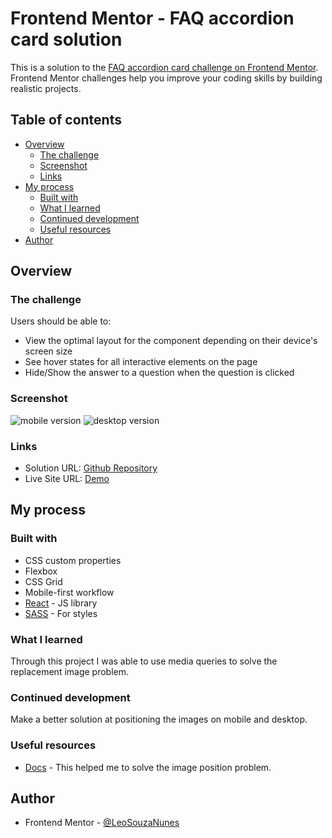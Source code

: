 # Frontend Mentor - FAQ accordion card solution

This is a solution to the [FAQ accordion card challenge on Frontend Mentor](https://www.frontendmentor.io/challenges/faq-accordion-card-XlyjD0Oam). Frontend Mentor challenges help you improve your coding skills by building realistic projects. 

## Table of contents

- [Overview](#overview)
  - [The challenge](#the-challenge)
  - [Screenshot](#screenshot)
  - [Links](#links)
- [My process](#my-process)
  - [Built with](#built-with)
  - [What I learned](#what-i-learned)
  - [Continued development](#continued-development)
  - [Useful resources](#useful-resources)
- [Author](#author)

## Overview

### The challenge

Users should be able to:

- View the optimal layout for the component depending on their device's screen size
- See hover states for all interactive elements on the page
- Hide/Show the answer to a question when the question is clicked

### Screenshot

![mobile version](https://user-images.githubusercontent.com/93560377/149857438-8fda312b-8135-4d55-b84d-5011c51ab645.png)
![desktop version](https://user-images.githubusercontent.com/93560377/149857440-74b2f8fe-014e-426a-9c21-1b64be322b9e.png)


### Links

- Solution URL: [Github Repository](https://github.com/LeoSouzaNunes/faq-accordion-card-main)
- Live Site URL: [Demo](https://faq-accordion-card-main-chi-six.vercel.app/)

## My process

### Built with

- CSS custom properties
- Flexbox
- CSS Grid
- Mobile-first workflow
- [React](https://reactjs.org/) - JS library
- [SASS](https://sass-lang.com/) - For styles

### What I learned

Through this project I was able to use media queries to solve the replacement image problem.

### Continued development

Make a better solution at positioning the images on mobile and desktop.

### Useful resources

- [Docs](https://developer.mozilla.org/pt-BR/docs/Web/CSS/background-position) - This helped me to solve the image position problem.

## Author

- Frontend Mentor - [@LeoSouzaNunes](https://www.frontendmentor.io/profile/LeoSouzaNunes)
